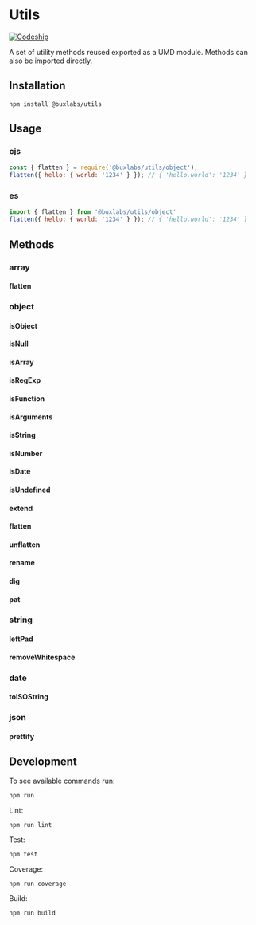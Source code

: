 # Utils

[![Codeship](https://img.shields.io/codeship/d0a4ca60-9ed5-0135-eb8d-5e3172fc544d.svg)]()

A set of utility methods reused exported as a UMD module. Methods can also be imported directly.

## Installation

`npm install @buxlabs/utils`

## Usage

### cjs

```javascript
const { flatten } = require('@buxlabs/utils/object');
flatten({ hello: { world: '1234' } }); // { 'hello.world': '1234' }
```

### es

```javascript
import { flatten } from '@buxlabs/utils/object'
flatten({ hello: { world: '1234' } }); // { 'hello.world': '1234' }
```

## Methods

### array

#### flatten

### object

#### isObject
#### isNull
#### isArray
#### isRegExp
#### isFunction
#### isArguments
#### isString
#### isNumber
#### isDate
#### isUndefined
#### extend
#### flatten
#### unflatten
#### rename
#### dig
#### pat

### string

#### leftPad
#### removeWhitespace

### date

#### toISOString

### json

#### prettify

## Development

To see available commands run:

`npm run`

Lint:

`npm run lint`

Test:

`npm test`

Coverage:

`npm run coverage`

Build:

`npm run build`

